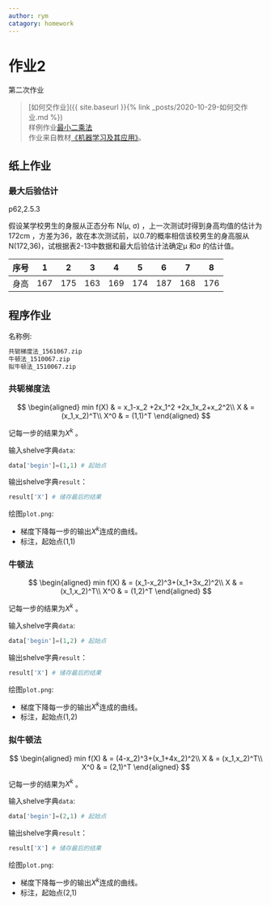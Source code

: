 ```yaml
---
author: rym
catagory: homework
---
```


# 作业2

第二次作业

<!-- more -->

> [如何交作业]({{ site.baseurl }}{% link _posts/2020-10-29-如何交作业.md %})  
> 样例作业[最小二乘法]({{site.url}}/assets/files/最小二乘法_1510067.zip)  
> 作业来自教材[《机器学习及其应用》](https://item.jd.com/12695228.html)。

## 纸上作业

### 最大后验估计

p62,2.5.3

假设某学校男生的身服从正态分布 N(μ, σ) ，上一次测试时得到身高均值的估计为172cm ，方差为36，故在本次测试前，以0.7的概率相信该校男生的身高服从 N(172,36)，试根据表2-13中数据和最大后验估计法确定μ 和σ 的估计值。

|序号|1|2|3|4|5|6|7|8|
|----|---|---|---|---|---|---|---|---|
|身高|167|175|163|169|174|187|168|176|

## 程序作业

名称例:

````bat
共轭梯度法_1561067.zip
牛顿法_1510067.zip
拟牛顿法_1510067.zip
````

### 共轭梯度法

$$
\begin{aligned}
min f(X) & = x_1-x_2 +2x_1^2 +2x_1x_2+x_2^2\\
    X & = (x_1,x_2)^T\\
    X^0 & = (1,1)^T
\end{aligned}
$$

记每一步的结果为$X^k$ 。

输入shelve字典`data`:

````python
data['begin']=(1,1) # 起始点
````

输出shelve字典`result`：

````python
result['X'] # 储存最后的结果
````

绘图`plot.png`:

* 梯度下降每一步的输出$X^k$连成的曲线。
* 标注，起始点(1,1)

### 牛顿法

$$
\begin{aligned}
min f(X) & = (x_1-x_2)^3+(x_1+3x_2)^2\\
    X & = (x_1,x_2)^T\\
    X^0 & = (1,2)^T
\end{aligned}
$$

记每一步的结果为$X^k$ 。

输入shelve字典`data`:

````python
data['begin']=(1,2) # 起始点
````

输出shelve字典`result`：

````python
result['X'] # 储存最后的结果
````

绘图`plot.png`:

* 梯度下降每一步的输出$X^k$连成的曲线。
* 标注，起始点(1,2)

### 拟牛顿法

$$
\begin{aligned}
min f(X) & = (4-x_2)^3+(x_1+4x_2)^2\\
    X & = (x_1,x_2)^T\\
    X^0 & = (2,1)^T
\end{aligned}
$$

记每一步的结果为$X^k$ 。

输入shelve字典`data`:

````python
data['begin']=(2,1) # 起始点
````

输出shelve字典`result`：

````python
result['X'] # 储存最后的结果
````

绘图`plot.png`:

* 梯度下降每一步的输出$X^k$连成的曲线。
* 标注，起始点(2,1)
